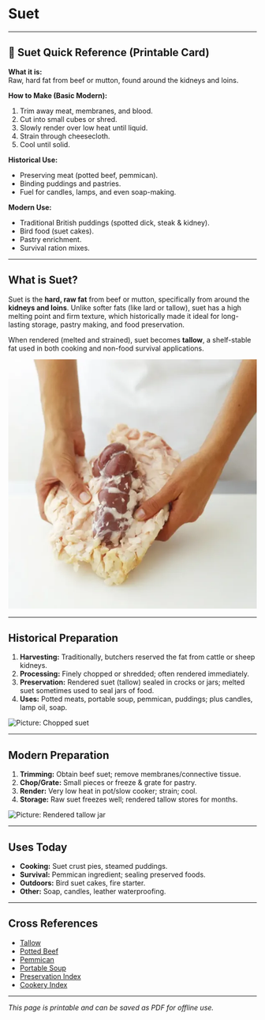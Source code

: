 # Suet

---

## 📜 Suet Quick Reference (Printable Card)

**What it is:**  
Raw, hard fat from beef or mutton, found around the kidneys and loins.  

**How to Make (Basic Modern):**  
1. Trim away meat, membranes, and blood.  
2. Cut into small cubes or shred.  
3. Slowly render over low heat until liquid.  
4. Strain through cheesecloth.  
5. Cool until solid.  

**Historical Use:**  
- Preserving meat (potted beef, pemmican).  
- Binding puddings and pastries.  
- Fuel for candles, lamps, and even soap-making.  

**Modern Use:**  
- Traditional British puddings (spotted dick, steak & kidney).  
- Bird food (suet cakes).  
- Pastry enrichment.  
- Survival ration mixes.  

---

## What is Suet?  

Suet is the **hard, raw fat** from beef or mutton, specifically from around the **kidneys and loins**. Unlike softer fats (like lard or tallow), suet has a high melting point and firm texture, which historically made it ideal for long-lasting storage, pastry making, and food preservation.  

When rendered (melted and strained), suet becomes **tallow**, a shelf-stable fat used in both cooking and non-food survival applications.  

![Picture: Raw suet around kidneys](placeholder-suet-raw.jpg)

---

## Historical Preparation  

1. **Harvesting:** Traditionally, butchers reserved the fat from cattle or sheep kidneys.  
2. **Processing:** Finely chopped or shredded; often rendered immediately.  
3. **Preservation:** Rendered suet (tallow) sealed in crocks or jars; melted suet sometimes used to seal jars of food.  
4. **Uses:** Potted meats, portable soup, pemmican, puddings; plus candles, lamp oil, soap.  

![Picture: Chopped suet](placeholder-suet-chopped.jpg)

---

## Modern Preparation  

1. **Trimming:** Obtain beef suet; remove membranes/connective tissue.  
2. **Chop/Grate:** Small pieces or freeze & grate for pastry.  
3. **Render:** Very low heat in pot/slow cooker; strain; cool.  
4. **Storage:** Raw suet freezes well; rendered tallow stores for months.  

![Picture: Rendered tallow jar](placeholder-suet-rendered.jpg)

---

## Uses Today  

- **Cooking:** Suet crust pies, steamed puddings.  
- **Survival:** Pemmican ingredient; sealing preserved foods.  
- **Outdoors:** Bird suet cakes, fire starter.  
- **Other:** Soap, candles, leather waterproofing.  

---

## Cross References  
- [Tallow](tallow.md)  
- [Potted Beef](../preservation/foods/potted-beef.md)  
- [Pemmican](../preservation/foods/pemmican.md)  
- [Portable Soup](../preservation/foods/portable-soup.md)  
- [Preservation Index](../../preservation.md)  
- [Cookery Index](../../cookery.md)  

---

*This page is printable and can be saved as PDF for offline use.*
